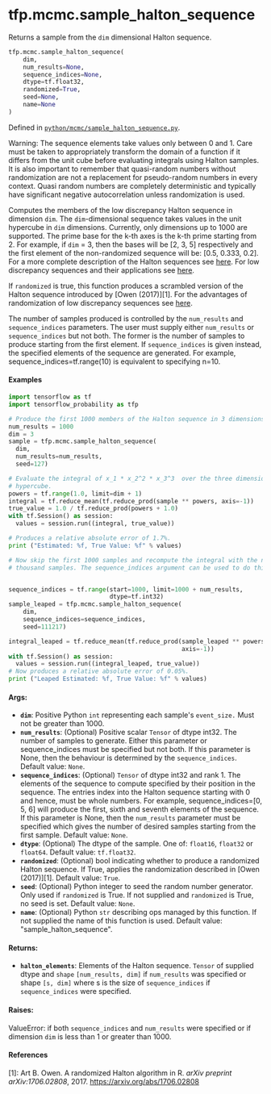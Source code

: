 <div itemscope itemtype="http://developers.google.com/ReferenceObject">
<meta itemprop="name" content="tfp.mcmc.sample_halton_sequence" />
<meta itemprop="path" content="Stable" />
</div>

# tfp.mcmc.sample_halton_sequence

Returns a sample from the `dim` dimensional Halton sequence.

``` python
tfp.mcmc.sample_halton_sequence(
    dim,
    num_results=None,
    sequence_indices=None,
    dtype=tf.float32,
    randomized=True,
    seed=None,
    name=None
)
```



Defined in [`python/mcmc/sample_halton_sequence.py`](https://github.com/tensorflow/probability/tree/master/tensorflow_probability/python/mcmc/sample_halton_sequence.py).

<!-- Placeholder for "Used in" -->

Warning: The sequence elements take values only between 0 and 1. Care must be
taken to appropriately transform the domain of a function if it differs from
the unit cube before evaluating integrals using Halton samples. It is also
important to remember that quasi-random numbers without randomization are not
a replacement for pseudo-random numbers in every context. Quasi random numbers
are completely deterministic and typically have significant negative
autocorrelation unless randomization is used.

Computes the members of the low discrepancy Halton sequence in dimension
`dim`. The `dim`-dimensional sequence takes values in the unit hypercube in
`dim` dimensions. Currently, only dimensions up to 1000 are supported. The
prime base for the k-th axes is the k-th prime starting from 2. For example,
if `dim` = 3, then the bases will be [2, 3, 5] respectively and the first
element of the non-randomized sequence will be: [0.5, 0.333, 0.2]. For a more
complete description of the Halton sequences see
[here](https://en.wikipedia.org/wiki/Halton_sequence). For low discrepancy
sequences and their applications see
[here](https://en.wikipedia.org/wiki/Low-discrepancy_sequence).

If `randomized` is true, this function produces a scrambled version of the
Halton sequence introduced by [Owen (2017)][1]. For the advantages of
randomization of low discrepancy sequences see [here](
https://en.wikipedia.org/wiki/Quasi-Monte_Carlo_method#Randomization_of_quasi-Monte_Carlo).

The number of samples produced is controlled by the `num_results` and
`sequence_indices` parameters. The user must supply either `num_results` or
`sequence_indices` but not both.
The former is the number of samples to produce starting from the first
element. If `sequence_indices` is given instead, the specified elements of
the sequence are generated. For example, sequence_indices=tf.range(10) is
equivalent to specifying n=10.

#### Examples

```python
import tensorflow as tf
import tensorflow_probability as tfp

# Produce the first 1000 members of the Halton sequence in 3 dimensions.
num_results = 1000
dim = 3
sample = tfp.mcmc.sample_halton_sequence(
  dim,
  num_results=num_results,
  seed=127)

# Evaluate the integral of x_1 * x_2^2 * x_3^3  over the three dimensional
# hypercube.
powers = tf.range(1.0, limit=dim + 1)
integral = tf.reduce_mean(tf.reduce_prod(sample ** powers, axis=-1))
true_value = 1.0 / tf.reduce_prod(powers + 1.0)
with tf.Session() as session:
  values = session.run((integral, true_value))

# Produces a relative absolute error of 1.7%.
print ("Estimated: %f, True Value: %f" % values)

# Now skip the first 1000 samples and recompute the integral with the next
# thousand samples. The sequence_indices argument can be used to do this.


sequence_indices = tf.range(start=1000, limit=1000 + num_results,
                            dtype=tf.int32)
sample_leaped = tfp.mcmc.sample_halton_sequence(
    dim,
    sequence_indices=sequence_indices,
    seed=111217)

integral_leaped = tf.reduce_mean(tf.reduce_prod(sample_leaped ** powers,
                                                axis=-1))
with tf.Session() as session:
  values = session.run((integral_leaped, true_value))
# Now produces a relative absolute error of 0.05%.
print ("Leaped Estimated: %f, True Value: %f" % values)
```

#### Args:

* <b>`dim`</b>: Positive Python `int` representing each sample's `event_size.` Must
  not be greater than 1000.
* <b>`num_results`</b>: (Optional) Positive scalar `Tensor` of dtype int32. The number
  of samples to generate. Either this parameter or sequence_indices must
  be specified but not both. If this parameter is None, then the behaviour
  is determined by the `sequence_indices`.
  Default value: `None`.
* <b>`sequence_indices`</b>: (Optional) `Tensor` of dtype int32 and rank 1. The
  elements of the sequence to compute specified by their position in the
  sequence. The entries index into the Halton sequence starting with 0 and
  hence, must be whole numbers. For example, sequence_indices=[0, 5, 6] will
  produce the first, sixth and seventh elements of the sequence. If this
  parameter is None, then the `num_results` parameter must be specified
  which gives the number of desired samples starting from the first sample.
  Default value: `None`.
* <b>`dtype`</b>: (Optional) The dtype of the sample. One of: `float16`, `float32` or
  `float64`.
  Default value: `tf.float32`.
* <b>`randomized`</b>: (Optional) bool indicating whether to produce a randomized
  Halton sequence. If True, applies the randomization described in
  [Owen (2017)][1].
  Default value: `True`.
* <b>`seed`</b>: (Optional) Python integer to seed the random number generator. Only
  used if `randomized` is True. If not supplied and `randomized` is True,
  no seed is set.
  Default value: `None`.
* <b>`name`</b>:  (Optional) Python `str` describing ops managed by this function. If
  not supplied the name of this function is used.
  Default value: "sample_halton_sequence".


#### Returns:

* <b>`halton_elements`</b>: Elements of the Halton sequence. `Tensor` of supplied dtype
  and `shape` `[num_results, dim]` if `num_results` was specified or shape
  `[s, dim]` where s is the size of `sequence_indices` if `sequence_indices`
  were specified.


#### Raises:

  ValueError: if both `sequence_indices` and `num_results` were specified or
    if dimension `dim` is less than 1 or greater than 1000.

#### References

[1]: Art B. Owen. A randomized Halton algorithm in R. _arXiv preprint
     arXiv:1706.02808_, 2017. https://arxiv.org/abs/1706.02808